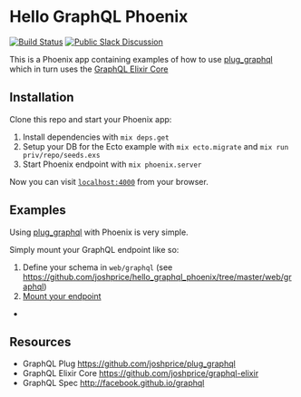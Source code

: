 # Hello GraphQL Phoenix

[![Build Status](https://travis-ci.org/joshprice/hello_graphql_phoenix.svg)](https://travis-ci.org/joshprice/hello_graphql_phoenix)
[![Public Slack Discussion](https://graphql-slack.herokuapp.com/badge.svg)](https://graphql-slack.herokuapp.com/)

This is a Phoenix app containing examples of how to use [plug_graphql](https://github.com/joshprice/plug_graphql) which in turn uses the [GraphQL Elixir Core](https://github.com/joshprice/graphql-elixir)

## Installation

Clone this repo and start your Phoenix app:

  1. Install dependencies with `mix deps.get`
  2. Setup your DB for the Ecto example with `mix ecto.migrate` and `mix run priv/repo/seeds.exs`
  3. Start Phoenix endpoint with `mix phoenix.server`

Now you can visit [`localhost:4000`](http://localhost:4000) from your browser.

## Examples

Using [plug_graphql](https://github.com/joshprice/plug_graphql) with Phoenix is very simple.

Simply mount your GraphQL endpoint like so:

1. Define your schema in `web/graphql` (see https://github.com/joshprice/hello_graphql_phoenix/tree/master/web/graphql)
2. [Mount your endpoint](https://github.com/joshprice/hello_graphql_phoenix/blob/master/web/router.ex#L22-L26)

-

## Resources

* GraphQL Plug https://github.com/joshprice/plug_graphql
* GraphQL Elixir Core https://github.com/joshprice/graphql-elixir
* GraphQL Spec http://facebook.github.io/graphql
